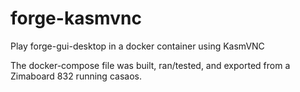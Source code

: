 # forge-kasmvnc
Play forge-gui-desktop in a docker container using KasmVNC

The docker-compose file was built, ran/tested, and exported from a Zimaboard 832 running casaos.
